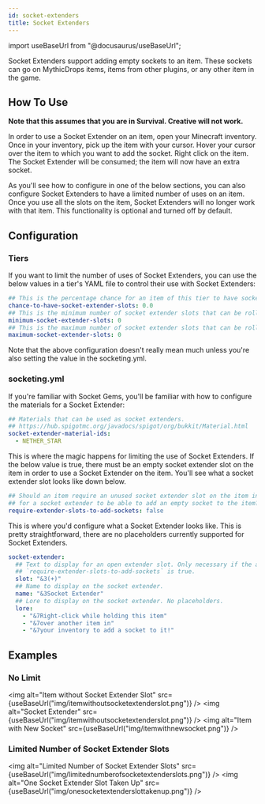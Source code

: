 ```yaml
---
id: socket-extenders
title: Socket Extenders
---
```


import useBaseUrl from "@docusaurus/useBaseUrl";

Socket Extenders support adding empty sockets to an item. These sockets can go on MythicDrops items, items
from other plugins, or any other item in the game.

## How To Use

**Note that this assumes that you are in Survival. Creative will not work.**

In order to use a Socket Extender on an item, open your Minecraft inventory. Once in your inventory,
pick up the item with your cursor. Hover your cursor over the item to which you want to add the socket.
Right click on the item. The Socket Extender will be consumed; the item will now have an extra socket.

As you'll see how to configure in one of the below sections, you can also configure Socket Extenders to
have a limited number of uses on an item. Once you use all the slots on the item, Socket Extenders will
no longer work with that item. This functionality is optional and turned off by default.

## Configuration

### Tiers

If you want to limit the number of uses of Socket Extenders, you can use the below values in a tier's
YAML file to control their use with Socket Extenders:

```yaml
## This is the percentage chance for an item of this tier to have sockets. 1.0 = 100%, 0.0 = 0%
chance-to-have-socket-extender-slots: 0.0
## This is the minimum number of socket extender slots that can be rolled on an item of this tier.
minimum-socket-extender-slots: 0
## This is the maximum number of socket extender slots that can be rolled on an item of this tier.
maximum-socket-extender-slots: 0
```

Note that the above configuration doesn't really mean much unless you're also setting the value in the
socketing.yml.

### socketing.yml

If you're familiar with Socket Gems, you'll be familiar with how to configure the materials for a
Socket Extender:

```yaml
## Materials that can be used as socket extenders.
## https://hub.spigotmc.org/javadocs/spigot/org/bukkit/Material.html
socket-extender-material-ids:
  - NETHER_STAR
```

This is where the magic happens for limiting the use of Socket Extenders. If the below value is true, there
must be an empty socket extender slot on the item in order to use a Socket Extender on the item. You'll see
what a socket extender slot looks like down below.

```yaml
## Should an item require an unused socket extender slot on the item in order
## for a socket extender to be able to add an empty socket to the item?
require-extender-slots-to-add-sockets: false
```

This is where you'd configure what a Socket Extender looks like. This is pretty straightforward, there are
no placeholders currently supported for Socket Extenders.

```yaml
socket-extender:
  ## Text to display for an open extender slot. Only necessary if the above
  ## `require-extender-slots-to-add-sockets` is true.
  slot: "&3(+)"
  ## Name to display on the socket extender.
  name: "&3Socket Extender"
  ## Lore to display on the socket extender. No placeholders.
  lore:
    - "&7Right-click while holding this item"
    - "&7over another item in"
    - "&7your inventory to add a socket to it!"
```

## Examples

### No Limit

<img
alt="Item without Socket Extender Slot"
src={useBaseUrl("img/itemwithoutsocketextenderslot.png")}
/>
<img
alt="Socket Extender"
src={useBaseUrl("img/itemwithoutsocketextenderslot.png")}
/>
<img
alt="Item with New Socket"
src={useBaseUrl("img/itemwithnewsocket.png")}
/>

### Limited Number of Socket Extender Slots

<img
alt="Limited Number of Socket Extender Slots"
src={useBaseUrl("img/limitednumberofsocketextenderslots.png")}
/>
<img
alt="One Socket Extender Slot Taken Up"
src={useBaseUrl("img/onesocketextenderslottakenup.png")}
/>
